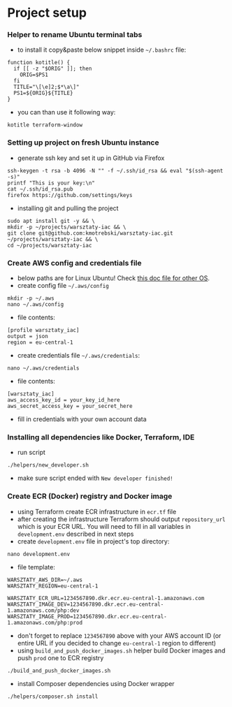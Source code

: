 # Project setup

### Helper to rename Ubuntu terminal tabs

- to install it copy&paste below snippet inside `~/.bashrc` file:
```
function kotitle() {
  if [[ -z "$ORIG" ]]; then
    ORIG=$PS1
  fi
  TITLE="\[\e]2;$*\a\]"
  PS1=${ORIG}${TITLE}
}
```
- you can than use it following way:
```
kotitle terraform-window
```


### Setting up project on fresh Ubuntu instance

- generate ssh key and set it up in GitHub via Firefox
```
ssh-keygen -t rsa -b 4096 -N "" -f ~/.ssh/id_rsa && eval "$(ssh-agent -s)"
printf "This is your key:\n"
cat ~/.ssh/id_rsa.pub
firefox https://github.com/settings/keys
```
- installing git and pulling the project
```
sudo apt install git -y && \ 
mkdir -p ~/projects/warsztaty-iac && \
git clone git@github.com:kmotrebski/warsztaty-iac.git ~/projects/warsztaty-iac && \
cd ~/projects/warsztaty-iac
```

### Create AWS config and credentials file
- below paths are for Linux Ubuntu! Check [this doc file for other OS](https://registry.terraform.io/providers/hashicorp/aws/latest/docs#shared-configuration-and-credentials-files).
- create config file `~/.aws/config`
```
mkdir -p ~/.aws
nano ~/.aws/config
```
- file contents:
```
[profile warsztaty_iac]
output = json
region = eu-central-1
```
- create credentials file `~/.aws/credentials`:
```
nano ~/.aws/credentials
```
- file contents:
```
[warsztaty_iac]
aws_access_key_id = your_key_id_here
aws_secret_access_key = your_secret_here
```
- fill in credentials with your own account data

### Installing all dependencies like Docker, Terraform, IDE

- run script
```
./helpers/new_developer.sh
```
- make sure script ended with `New developer finished!`

### Create ECR (Docker) registry and Docker image
- using Terraform create ECR infrastructure in `ecr.tf` file
- after creating the infrastructure Terraform should output `repository_url` which is your ECR URL. You will need to fill in all variables in `development.env` described in next steps
- create `development.env` file in project's top directory:
```
nano development.env
```
- file template:
```
WARSZTATY_AWS_DIR=~/.aws
WARSZTATY_REGION=eu-central-1

WARSZTATY_ECR_URL=1234567890.dkr.ecr.eu-central-1.amazonaws.com
WARSZTATY_IMAGE_DEV=1234567890.dkr.ecr.eu-central-1.amazonaws.com/php:dev
WARSZTATY_IMAGE_PROD=1234567890.dkr.ecr.eu-central-1.amazonaws.com/php:prod
```
- don't forget to replace `1234567890` above with your AWS account ID (or entire URL if you decided to change `eu-central-1` region to different)
- using `build_and_push_docker_images.sh` helper build Docker images and push `prod` one to ECR registry
```
./build_and_push_docker_images.sh
```
- install Composer dependencies using Docker wrapper
```
./helpers/composer.sh install
```
